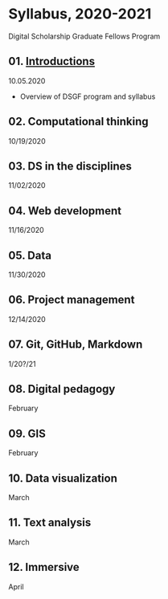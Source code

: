 # Syllabus, 2020-2021
Digital Scholarship Graduate Fellows Program

## 01. [Introductions](sessions/01-intro.md)
10.05.2020

- Overview of DSGF program and syllabus

## 02. Computational thinking
10/19/2020

## 03. DS in the disciplines
11/02/2020

## 04. Web development
11/16/2020

## 05. Data
11/30/2020

## 06. Project management
12/14/2020

## 07. Git, GitHub, Markdown
1/20?/21

## 08. Digital pedagogy
February

## 09. GIS
February

## 10. Data visualization
March

## 11. Text analysis
March

## 12. Immersive

April
